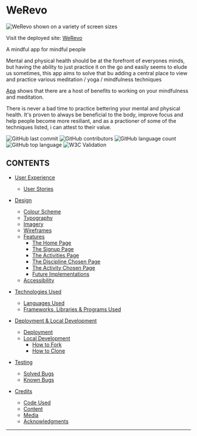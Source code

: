 # WeRevo

![WeRevo shown on a variety of screen sizes](assets/images/weRevo.png)

Visit the deployed site: [WeRevo](https://shaAnder.github.io/weRevo/)

A mindful app for mindful people

Mental and physical health should be at the forefront of everyones minds, but having the ability to just practice it on the go and easily seems to elude us sometimes, this app aims to solve that bu adding a central place to view and practice various meditation / yoga / mindfulness techniques

[Apa](https://www.apa.org/monitor/2012/07-08/ce-corner#:~:text=Researchers%20theorize%20that%20mindfulness%20meditation,to%20effective%20emotion-regulation%20strategies.) shows that there are a host of benefits to working on your mindfulness and meditation.

There is never a bad time to practice bettering your mental and physical health. It's proven to always be beneficial to the body, improve focus and help people become more resiliant, and as a practioner of some of the techniques listed, i can attest to their value.

![GitHub last commit](https://img.shields.io/github/last-commit/shaAnder/weRevo?color=red&style=for-the-badge)
![GitHub contributors](https://img.shields.io/github/contributors/shaAnder/weRevo?color=orange&style=for-the-badge)
![GitHub language count](https://img.shields.io/github/languages/count/shaAnder/weRevo?color=yellow&style=for-the-badge)
![GitHub top language](https://img.shields.io/github/languages/top/shaAnder/weRevo?color=green&style=for-the-badge)
![W3C Validation](https://img.shields.io/w3c-validation/html?logoColor=blue&style=for-the-badge&targetUrl=https%3A%2F%2FshaAnder.github.io%2FweRevo%2F)

## CONTENTS

- [User Experience](#user-experience-ux)

  - [User Stories](#user-stories)

- [Design](#design)

  - [Colour Scheme](#colour-scheme)
  - [Typography](#typography)
  - [Imagery](#imagery)
  - [Wireframes](#wireframes)
  - [Features](#features)
    - [The Home Page](#the-home-page)
    - [The Signup Page](#the-signup-page)
    - [The Activities Page](#the-activities-page)
    - [The Discipline Chosen Page](#the-discipline-chosen-page)
    - [The Activity Chosen Page](#the-activity-chosen-page)
    - [Future Implementations](#future-implementations)
  - [Accessibility](#accessibility)

- [Technologies Used](#technologies-used)

  - [Languages Used](#languages-used)
  - [Frameworks, Libraries & Programs Used](#frameworks-libraries--programs-used)

- [Deployment & Local Development](#deployment--local-development)

  - [Deployment](#deployment)
  - [Local Development](#local-development)
    - [How to Fork](#how-to-fork)
    - [How to Clone](#how-to-clone)

- [Testing](#testing)
  - [Solved Bugs](#solved-bugs)
  - [Known Bugs](#known-bugs)
- [Credits](#credits)
  - [Code Used](#code-used)
  - [Content](#content)
  - [Media](#media)
  - [Acknowledgments](#acknowledgments)

---
